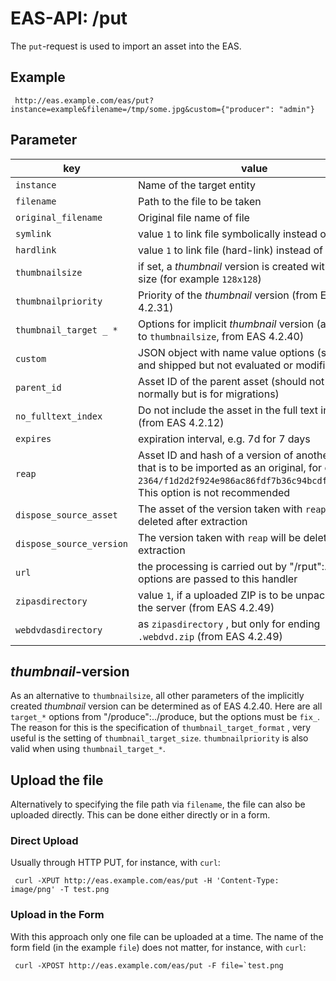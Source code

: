 #  EAS-API: /put

The `put`-request is used to import an asset into the EAS.

##  Example

~~~
 http://eas.example.com/eas/put?instance=example&filename=/tmp/some.jpg&custom={"producer": "admin"}
~~~


##  Parameter


|key|value|
|---|---|
| `instance`| Name of the target entity |
| `filename`| Path to the file to be taken |
| `original_filename`| Original file name of file |
| `symlink`| value `1` to link file symbolically instead of copy |
| `hardlink`| value `1` to link file (hard-link) instead of copy |
| `thumbnailsize`| if set, a *thumbnail* version is created with this size (for example `128x128`) |
| `thumbnailpriority`| Priority of the *thumbnail* version (from EAS 4.2.31) |
| `thumbnail_target _ *`| Options for implicit *thumbnail* version (alternative to `thumbnailsize`, from EAS 4.2.40) |
| `custom`| JSON object with name value options (stored and shipped but not evaluated or modified) |
| `parent_id`| Asset ID of the parent asset (should not be used normally but is for migrations) |
| `no_fulltext_index`| Do not include the asset in the full text index (from EAS 4.2.12) |
| `expires`| expiration interval, e.g. 7d for 7 days |
| `reap`| Asset ID and hash of a version of another asset that is to be imported as an original, for example `2364/f1d2d2f924e986ac86fdf7b36c94bcdf32beec15`. This option is not recommended |
| `dispose_source_asset`| The asset of the version taken with `reap` will be deleted after extraction |
| `dispose_source_version`| The version taken with `reap` will be deleted after extraction |
| `url`| the processing is carried out by "/rput":../rput, all options are passed to this handler |
| `zipasdirectory`| value `1`, if a uploaded ZIP is to be unpacked on the server (from EAS 4.2.49) |
| `webdvdasdirectory`| as `zipasdirectory` , but only for ending `.webdvd.zip` (from EAS 4.2.49) |

##  *thumbnail*-version

As an alternative to `thumbnailsize`, all other parameters of the implicitly created *thumbnail* version can be determined as of EAS 4.2.40. Here are all `target_*` options from "/produce":../produce, but the options must be `fix_`. The reason for this is the specification of `thumbnail_target_format` , very useful is the setting of `thumbnail_target_size`. `thumbnailpriority` is also valid when using `thumbnail_target_*`.

## Upload the file

Alternatively to specifying the file path via `filename`, the file can also be uploaded directly. This can be done either directly or in a form.

### Direct Upload

Usually through HTTP PUT, for instance, with `curl`:

~~~
 curl -XPUT http://eas.example.com/eas/put -H 'Content-Type: image/png' -T test.png
~~~

### Upload in the Form

With this approach only one file can be uploaded at a time. The name of the form field (in the example `file`) does not matter, for instance, with `curl`:

~~~
 curl -XPOST http://eas.example.com/eas/put -F file=`test.png
~~~

